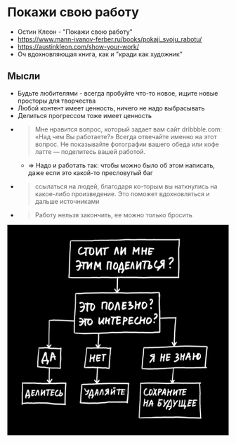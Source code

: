 # Покажи свою работу

- Остин Клеон - "Покажи свою работу"
- https://www.mann-ivanov-ferber.ru/books/pokaji_svoju_rabotu/
- https://austinkleon.com/show-your-work/
- Оч вдохновляющая книга, как и "кради как художник"

## Мысли

- Будьте любителями - всегда пробуйте что-то новое, ищите новые просторы для творчества
- Любой контент имеет ценность, ничего не надо выбрасывать
- Делиться прогрессом тоже имеет ценность
- > Мне нравится вопрос, который задает вам сайт dribbble.com: «Над чем Вы работаете?» Всегда отвечайте именно на этот
  вопрос. Не показывайте фотографии вашего обеда или кофе латте — поделитесь вашей работой.
    - => Надо и работать так: чтобы можно было об этом написать, даже если это какой-то пресловутый баг
- > ссылаться на людей, благодаря ко-торым вы наткнулись на какое-либо произведение. Это поможет вдохновляться и дальше
  источниками 
- >Работу нельзя закончить, ее можно только бросить 

![](share.jpg)
